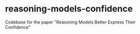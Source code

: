 # reasoning-models-confidence
Codebase for the paper "Reasoning Models Better Express Their Confidence"
